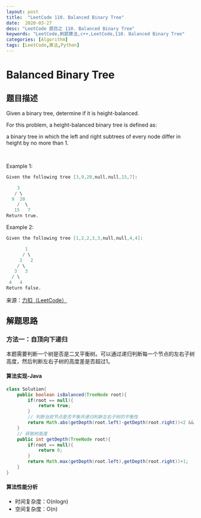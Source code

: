 ```yaml
---
layout: post
title:  "LeetCode 110. Balanced Binary Tree"
date:  2020-03-27
desc: "LeetCode 题目之 110. Balanced Binary Tree"
keywords: "LeetCode,刷题算法,c++,LeetCode,110. Balanced Binary Tree"
categories: [Algorithm]
tags: [LeetCode,算法,Python]
---
```

# Balanced Binary Tree

## 题目描述

Given a binary tree, determine if it is height-balanced.

For this problem, a height-balanced binary tree is defined as:

a binary tree in which the left and right subtrees of every node differ in height by no more than 1.

 

Example 1:

```s
Given the following tree [3,9,20,null,null,15,7]:

    3
   / \
  9  20
    /  \
   15   7
Return true.
```

Example 2:

```s
Given the following tree [1,2,2,3,3,null,null,4,4]:

       1
      / \
     2   2
    / \
   3   3
  / \
 4   4
Return false.
```

来源：[力扣（LeetCode）](https://leetcode-cn.com/problems/balanced-binary-tree)

## 解题思路

### 方法一：自顶向下递归

本题需要判断一个树是否是二叉平衡树。可以通过递归判断每一个节点的左右子树高度，然后判断左右子树的高度差是否超过1。

#### 算法实现-Java

```java
class Solution{
    public boolean isBalanced(TreeNode root){
        if(root == null){
            return true;
        }
        // 判断当前节点是否平衡并递归判断左右子树的平衡性
        return Math.abs(getDepth(root.left)-getDepth(root.right))<2 && isBalanced(root.left) && isBalanced(root.right);
    }
    // 获取树高度
    public int getDepth(TreeNode root){
        if(root == null){
            return 0;
        }
        return Math.max(getDepth(root.left),getDepth(root.right))+1;
    }
}
```

#### 算法性能分析

- 时间复杂度：O(nlogn)
- 空间复杂度：O(n)